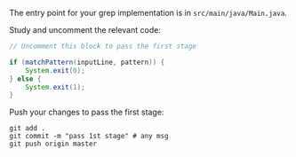 The entry point for your grep implementation is in `src/main/java/Main.java`.

Study and uncomment the relevant code: 

```java
// Uncomment this block to pass the first stage

if (matchPattern(inputLine, pattern)) {
    System.exit(0);
} else {
    System.exit(1);
}
```

Push your changes to pass the first stage:

```
git add .
git commit -m "pass 1st stage" # any msg
git push origin master
```
